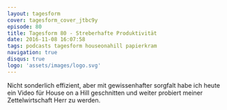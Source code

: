```yaml
---
layout: tagesform
cover: tagesform_cover_jtbc9y
episode: 80
title: Tagesform 80 - Streberhafte Produktivität
date: 2016-11-08 16:07:58
tags: podcasts tagesform houseonahill papierkram
navigation: true
disqus: true
logo: 'assets/images/logo.svg'
---
```


Nicht sonderlich effizient, aber mit gewissenhafter sorgfalt
habe ich heute ein Video für House on a Hill geschnitten
und weiter probiert meiner Zettelwirtschaft Herr zu werden.
